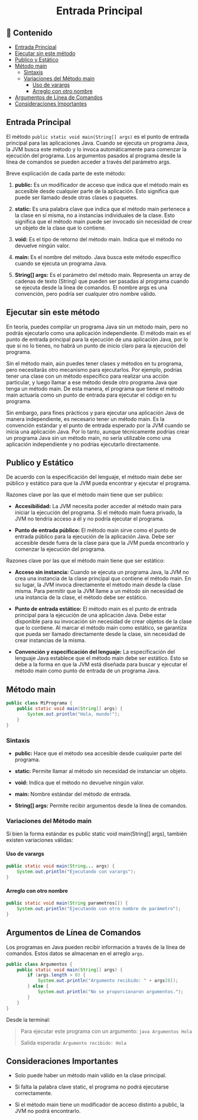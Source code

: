 <h1 align="center">Entrada Principal</h1>

<h2>📑 Contenido</h2>

- [Entrada Principal](#entrada-principal)
- [Ejecutar sin este método](#ejecutar-sin-este-método)
- [Publico y Estático](#publico-y-estático)
- [Método main](#método-main)
  - [Sintaxis](#sintaxis)
  - [Variaciones del Método main](#variaciones-del-método-main)
    - [Uso de varargs](#uso-de-varargs)
    - [Arreglo con otro nombre](#arreglo-con-otro-nombre)
- [Argumentos de Línea de Comandos](#argumentos-de-línea-de-comandos)
- [Consideraciones Importantes](#consideraciones-importantes)

## Entrada Principal

El método `public static void main(String[] args)` es el punto de entrada principal para las aplicaciones Java. Cuando se ejecuta un programa Java, la JVM busca este método y lo invoca automáticamente para comenzar la ejecución del programa. Los argumentos pasados al programa desde la línea de comandos se pueden acceder a través del parámetro args.

Breve explicación de cada parte de este método:

1. **public:** Es un modificador de acceso que indica que el método main es accesible desde cualquier parte de la aplicación. Esto significa que puede ser llamado desde otras clases o paquetes.

2. **static:** Es una palabra clave que indica que el método main pertenece a la clase en sí misma, no a instancias individuales de la clase. Esto significa que el método main puede ser invocado sin necesidad de crear un objeto de la clase que lo contiene.

3. **void:** Es el tipo de retorno del método main. Indica que el método no devuelve ningún valor.

4. **main:** Es el nombre del método. Java busca este método específico cuando se ejecuta un programa Java.

5. **String[] args:** Es el parámetro del método main. Representa un array de cadenas de texto (String) que pueden ser pasadas al programa cuando se ejecuta desde la línea de comandos. El nombre args es una convención, pero podría ser cualquier otro nombre válido.

## Ejecutar sin este método

En teoría, puedes compilar un programa Java sin un método main, pero no podrás ejecutarlo como una aplicación independiente. El método main es el punto de entrada principal para la ejecución de una aplicación Java, por lo que si no lo tienes, no habrá un punto de inicio claro para la ejecución del programa.

Sin el método main, aún puedes tener clases y métodos en tu programa, pero necesitarás otro mecanismo para ejecutarlos. Por ejemplo, podrías tener una clase con un método específico para realizar una acción particular, y luego llamar a ese método desde otro programa Java que tenga un método main. De esta manera, el programa que tiene el método main actuaría como un punto de entrada para ejecutar el código en tu programa.

Sin embargo, para fines prácticos y para ejecutar una aplicación Java de manera independiente, es necesario tener un método main. Es la convención estándar y el punto de entrada esperado por la JVM cuando se inicia una aplicación Java. Por lo tanto, aunque técnicamente podrías crear un programa Java sin un método main, no sería utilizable como una aplicación independiente y no podrías ejecutarlo directamente.

## Publico y Estático

De acuerdo con la especificación del lenguaje, el método main debe ser público y estático para que la JVM pueda encontrar y ejecutar el programa.

Razones clave por las que el método main tiene que ser publico:

- **Accesibilidad:** La JVM necesita poder acceder al método main para iniciar la ejecución del programa. Si el método main fuera privado, la JVM no tendría acceso a él y no podría ejecutar el programa.

- **Punto de entrada público:** El método main sirve como el punto de entrada público para la ejecución de la aplicación Java. Debe ser accesible desde fuera de la clase para que la JVM pueda encontrarlo y comenzar la ejecución del programa.

Razones clave por las que el método main tiene que ser estático:

- **Acceso sin instancia:** Cuando se ejecuta un programa Java, la JVM no crea una instancia de la clase principal que contiene el método main. En su lugar, la JVM invoca directamente el método main desde la clase misma. Para permitir que la JVM llame a un método sin necesidad de una instancia de la clase, el método debe ser estático.

- **Punto de entrada estático:** El método main es el punto de entrada principal para la ejecución de una aplicación Java. Debe estar disponible para su invocación sin necesidad de crear objetos de la clase que lo contiene. Al marcar el método main como estático, se garantiza que pueda ser llamado directamente desde la clase, sin necesidad de crear instancias de la misma.

- **Convención y especificación del lenguaje:** La especificación del lenguaje Java establece que el método main debe ser estático. Esto se debe a la forma en que la JVM está diseñada para buscar y ejecutar el método main como punto de entrada de un programa Java.

## Método main

```java
public class MiPrograma {
    public static void main(String[] args) {
        System.out.println("Hola, mundo!");
    }
}
```

### Sintaxis

- **public:** Hace que el método sea accesible desde cualquier parte del programa.

- **static:** Permite llamar al método sin necesidad de instanciar un objeto.

- **void:** Indica que el método no devuelve ningún valor.

- **main:** Nombre estándar del método de entrada.

- **String[] args:** Permite recibir argumentos desde la línea de comandos.

### Variaciones del Método main

Si bien la forma estándar es public static void main(String[] args), también existen variaciones válidas:

#### Uso de varargs

```java
public static void main(String... args) {
    System.out.println("Ejecutando con varargs");
}
```

#### Arreglo con otro nombre

```java
public static void main(String parametros[]) {
    System.out.println("Ejecutando con otro nombre de parámetro");
}
```

## Argumentos de Línea de Comandos

Los programas en Java pueden recibir información a través de la línea de comandos. Estos datos se almacenan en el arreglo `args`.

```java
public class Argumentos {
    public static void main(String[] args) {
        if (args.length > 0) {
            System.out.println("Argumento recibido: " + args[0]);
        } else {
            System.out.println("No se proporcionaron argumentos.");
        }
    }
}
```

Desde la terminal:

> Para ejecutar este programa con un argumento: `java Argumentos Hola`
>
> Salida esperada: `Argumento recibido: Hola`

## Consideraciones Importantes

- Solo puede haber un método main válido en la clase principal.

- Si falta la palabra clave static, el programa no podrá ejecutarse correctamente.

- Si el método main tiene un modificador de acceso distinto a public, la JVM no podrá encontrarlo.
